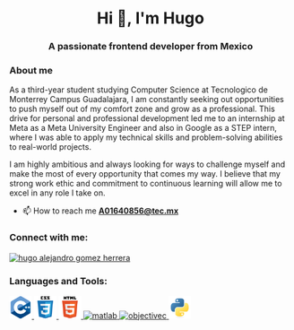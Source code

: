 <h1 align="center">Hi 👋, I'm Hugo</h1>
<h3 align="center">A passionate frontend developer from Mexico</h3>


<h3 align="left">About me</h3>
As a third-year student studying Computer Science at Tecnologico de Monterrey Campus Guadalajara, I am constantly seeking out opportunities to push myself out of my comfort zone and grow as a professional. This drive for personal and professional development led me to an internship at Meta as a Meta University Engineer and also in Google as a STEP intern, where I was able to apply my technical skills and problem-solving abilities to real-world projects. 

I am highly ambitious and always looking for ways to challenge myself and make the most of every opportunity that comes my way. I believe that my strong work ethic and commitment to continuous learning will allow me to excel in any role I take on.

- 📫 How to reach me **A01640856@tec.mx**

<h3 align="left">Connect with me:</h3>
<p align="left">
<a href="https://www.linkedin.com/in/hugo-alejandro-gomez-herrera-078010226/" target="blank"><img align="center" src="https://raw.githubusercontent.com/rahuldkjain/github-profile-readme-generator/master/src/images/icons/Social/linked-in-alt.svg" alt="hugo alejandro gomez herrera" height="30" width="40" /></a>
</p>

<h3 align="left">Languages and Tools:</h3>
<p align="left"> <a href="https://www.w3schools.com/cpp/" target="_blank" rel="noreferrer"> <img src="https://raw.githubusercontent.com/devicons/devicon/master/icons/cplusplus/cplusplus-original.svg" alt="cplusplus" width="40" height="40"/> </a> <a href="https://www.w3schools.com/css/" target="_blank" rel="noreferrer"> <img src="https://raw.githubusercontent.com/devicons/devicon/master/icons/css3/css3-original-wordmark.svg" alt="css3" width="40" height="40"/> </a> <a href="https://www.w3.org/html/" target="_blank" rel="noreferrer"> <img src="https://raw.githubusercontent.com/devicons/devicon/master/icons/html5/html5-original-wordmark.svg" alt="html5" width="40" height="40"/> </a> <a href="https://www.mathworks.com/" target="_blank" rel="noreferrer"> <img src="https://upload.wikimedia.org/wikipedia/commons/2/21/Matlab_Logo.png" alt="matlab" width="40" height="40"/> </a> <a href="https://developer.apple.com/library/archive/documentation/Cocoa/Conceptual/ProgrammingWithObjectiveC/Introduction/Introduction.html" target="_blank" rel="noreferrer"> <img src="https://www.vectorlogo.zone/logos/apple_objectivec/apple_objectivec-icon.svg" alt="objectivec" width="40" height="40"/> </a> <a href="https://www.python.org" target="_blank" rel="noreferrer"> <img src="https://raw.githubusercontent.com/devicons/devicon/master/icons/python/python-original.svg" alt="python" width="40" height="40"/> </a> </p>

